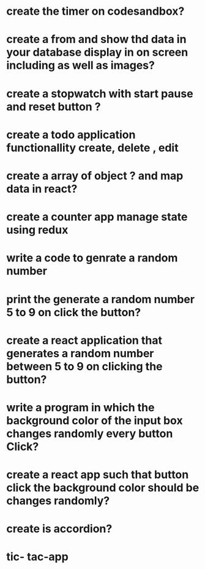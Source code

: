 
# create the timer on codesandbox?
# create a from and show thd  data in your database  display in on screen including as well as images?
# create a stopwatch with start pause and reset button ?
# create a todo application functionallity create, delete , edit
# create a array of object ? and map data in react?
# create a counter app manage state using redux
# write a code to genrate a random number
# print the generate a random number 5 to 9 on click the button?
# create a react application that generates a random number between 5 to 9 on clicking the button?
# write a program in which the background color of the input box changes randomly every button Click?
# create a react app such that button click the background color should be  changes randomly?
# create is accordion?
# tic- tac-app 





